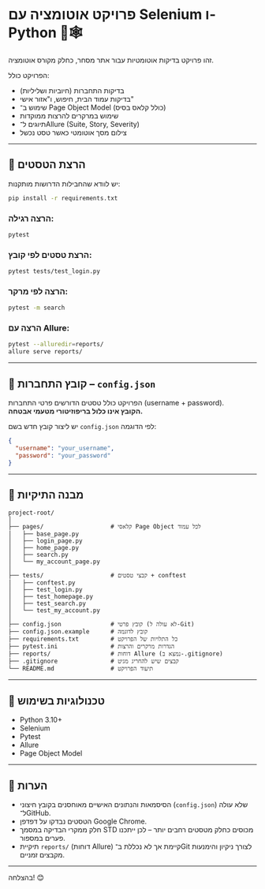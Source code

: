# פרויקט אוטומציה עם Selenium ו-Python 🧪🕸️

זהו פרויקט בדיקות אוטומטיות עבור אתר מסחר, כחלק מקורס אוטומציה.

הפרויקט כולל:
- בדיקות התחברות (חיוביות ושליליות)
- בדיקות עמוד הבית, חיפוש, ו"אזור אישי"
- שימוש ב־ Page Object Model (כולל קלאס בסיס)
- שימוש במרקרים להרצות ממוקדות
- תיוגים ל־Allure (Suite, Story, Severity)
- צילום מסך אוטומטי כאשר טסט נכשל

---

## 🚀 הרצת הטסטים

יש לוודא שהחבילות הדרושות מותקנות:

```bash
pip install -r requirements.txt
```

### הרצה רגילה:
```bash
pytest
```

### הרצת טסטים לפי קובץ:
```bash
pytest tests/test_login.py
```

### הרצה לפי מרקר:
```bash
pytest -m search
```

### הרצה עם Allure:
```bash
pytest --alluredir=reports/
allure serve reports/
```

---

## 🔐 קובץ התחברות – `config.json`

הפרויקט כולל טסטים הדורשים פרטי התחברות (username + password).  
**הקובץ אינו כלול בריפוזיטורי מטעמי אבטחה.**

יש ליצור קובץ חדש בשם `config.json` לפי הדוגמה:

```json
{
  "username": "your_username",
  "password": "your_password"
}
```

---

## 📁 מבנה התיקיות

```plaintext
project-root/
│
├── pages/                   # קלאסי Page Object לכל עמוד
│   ├── base_page.py
│   ├── login_page.py
│   ├── home_page.py
│   ├── search.py
│   └── my_account_page.py
│
├── tests/                   # קבצי טסטים + conftest
│   ├── conftest.py
│   ├── test_login.py
│   ├── test_homepage.py
│   ├── test_search.py
│   └── test_my_account.py
│
├── config.json              # קובץ פרטי (לא עולה ל-Git)
├── config.json.example      # קובץ לדוגמה
├── requirements.txt         # כל התלויות של הפרויקט
├── pytest.ini               # הגדרות מרקרים והרצות
├── reports/                 # דוחות Allure (נמצא ב-.gitignore)
├── .gitignore               # קבצים שיש להחריג מגיט
└── README.md                # תיעוד הפרויקט
```

---

## 🧩 טכנולוגיות בשימוש

- Python 3.10+
- Selenium
- Pytest
- Allure
- Page Object Model

---

## 📌 הערות

- הסיסמאות והנתונים האישיים מאוחסנים בקובץ חיצוני (`config.json`) שלא עולה ל־GitHub.
- הטסטים נבדקו על דפדפן Google Chrome.
- חלק ממקרי הבדיקה במסמך STD מכוסים כחלק מטסטים רחבים יותר – לכן ייתכנו פערים במספור.
- תיקיית `reports/` (דוחות Allure) קיימת אך לא נכללת ב־Git לצורך ניקיון והימנעות מקבצים זמניים.

---

בהצלחה! 😊